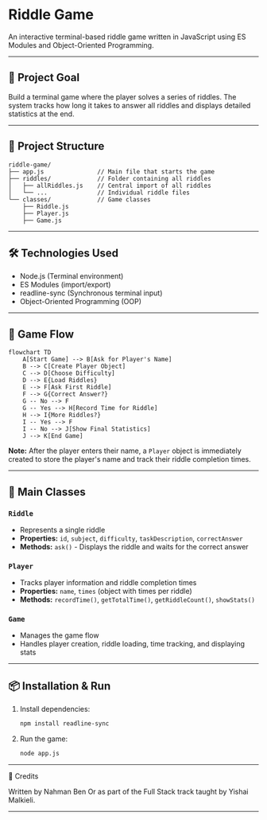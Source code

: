 # Riddle Game 

An interactive terminal-based riddle game written in JavaScript using ES Modules and Object-Oriented Programming.

---

## 🎯 Project Goal

Build a terminal game where the player solves a series of riddles. The system tracks how long it takes to answer all riddles and displays detailed statistics at the end.

---

## 📁 Project Structure

```
riddle-game/
├── app.js               // Main file that starts the game
├── riddles/             // Folder containing all riddles
│   ├── allRiddles.js    // Central import of all riddles
│   └── ...              // Individual riddle files
└── classes/             // Game classes
    ├── Riddle.js
    ├── Player.js
    ├── Game.js
```

---

## 🛠️ Technologies Used

* Node.js (Terminal environment)
* ES Modules (import/export)
* readline-sync (Synchronous terminal input)
* Object-Oriented Programming (OOP)

---

## 🔹 Game Flow

```mermaid
flowchart TD
    A[Start Game] --> B[Ask for Player's Name]
    B --> C[Create Player Object]
    C --> D[Choose Difficulty]
    D --> E{Load Riddles}
    E --> F[Ask First Riddle]
    F --> G{Correct Answer?}
    G -- No --> F
    G -- Yes --> H[Record Time for Riddle]
    H --> I{More Riddles?}
    I -- Yes --> F
    I -- No --> J[Show Final Statistics]
    J --> K[End Game]
```

**Note:** After the player enters their name, a `Player` object is immediately created to store the player's name and track their riddle completion times.

---

## 👤 Main Classes

### `Riddle`

* Represents a single riddle
* **Properties:** `id`, `subject`, `difficulty`, `taskDescription`, `correctAnswer`
* **Methods:** `ask()` - Displays the riddle and waits for the correct answer

### `Player`

* Tracks player information and riddle completion times
* **Properties:** `name`, `times` (object with times per riddle)
* **Methods:** `recordTime()`, `getTotalTime()`, `getRiddleCount()`, `showStats()`

### `Game`

* Manages the game flow
* Handles player creation, riddle loading, time tracking, and displaying stats

---

## 📦 Installation & Run

1. Install dependencies:

   ```bash
   npm install readline-sync
   ```

2. Run the game:

   ```bash
   node app.js
   ```

---

📝 Credits

Written by Nahman Ben Or as part of the Full Stack track taught by Yishai Malkieli.

---
